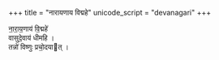 +++
title = "नारायणाय विद्महे"
unicode_script = "devanagari"
+++

ना॒रा॒य॒णाय॑ वि॒द्महे॑  
वासुदे॒वाय॑ धीमहि ।  
तन्नो॑ विष्णुः प्रचो॒दयात् । 
